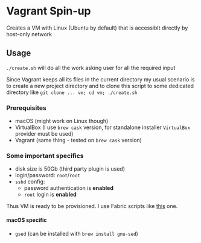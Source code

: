 # Vagrant Spin-up

Creates a VM with Linux (Ubuntu by default) that is accessiblt directly by host-only network

## Usage
`./create.sh` will do all the work asking user for all the required input

Since Vagrant keeps all its files in the current directory my usual scenario is to create a new project directory and to clone this script to some dedicated directory like `git clone ... vm; cd vm; ./create.sh`

### Prerequisites
- macOS (might work on Linux though)
- VirtualBox (I use `brew cask` version, for standalone installer `VirtualBox` provider must be used)
- Vagrant (same thing - tested on `brew cask` version)

### Some important specifics
- disk size is 50Gb (third party plugin is used)
- login/password: `root`/`root`
- `sshd` config:
  - password authentication is **enabled**
  - `root` login is **enabled**

Thus VM is ready to be provisioned. I use Fabric scripts like [this]() one.

#### macOS specific
- `gsed` (can be installed with `brew install gnu-sed`)

